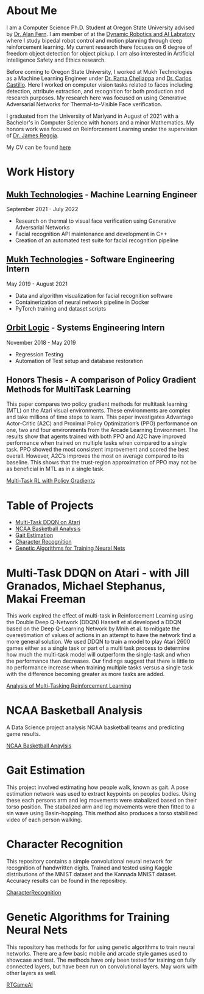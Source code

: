 # About Me

I am a Computer Science Ph.D. Student at Oregon State University advised by [Dr. Alan Fern](https://eecs.oregonstate.edu/people/fern-alan). I am member of at the [Dynamic Robotics and AI Labratory](https://mime.engineering.oregonstate.edu/research/drl/index.html) where I study bipedal robot control and motion planning through deep reinforcement learning. My current research there focuses on 6 degree of freedom object detection for object pickup. I am also interested in Artificial Intelligence Safety and Ethics research.

Before coming to Oregon State University, I worked at Mukh Technologies as a Machine Learning Engineer under [Dr. Rama Chellappa](https://engineering.jhu.edu/faculty/rama-chellappa/) and [Dr. Carlos Castillo](https://scholar.google.com/citations?user=jxf3Qv0AAAAJ&hl=en). Here I worked on computer vision tasks related to faces including detection, attribute extraction, and recognition for both production and research purposes. My research here was focused on using Generative Adversarial Networks for Thermal-to-Visible Face verification.


I graduated from the University of Marlyand in August of 2021 with a Bachelor's in Computer Science with honors and a minor Mathematics. My honors work was focused on Reinforcement Learning under the supervision of [Dr. James Reggia](https://www.cs.umd.edu/~reggia/).

My CV can be found [here](CV-cnalty.pdf)

# Work History
## [Mukh Technologies](https://www.mukh.com/) - Machine Learning Engineer
September 2021 - July 2022
 * Research on thermal to visual face verification using Generative Adversarial Networks
 * Facial recognition API maintenance and development in C++
 * Creation of an automated test suite for facial recognition pipeline

## [Mukh Technologies](https://www.mukh.com/) - Software Engineering Intern
May 2019 - August 2021
  * Data and algorithm visualization for facial recognition software
  * Containerization of neural network pipeline in Docker
  * PyTorch training and dataset scripts

## [Orbit Logic](https://www.orbitlogic.com/) - Systems Engineering Intern
November 2018 - May 2019
  * Regression Testing
  * Automation of Test setup and database restoration

## Honors Thesis - A comparison of Policy Gradient Methods for MultiTask Learning
This paper compares two policy gradient methods for multitask learning (MTL) on the Atari visual environments. These environments are complex and take millions of time steps to learn. This paper investigates Advantage Actor-Critic (A2C) and Proximal Policy Optimization’s (PPO) performance on one, two and four environments from the Arcade Learning Environment. The results show that agents trained with both PPO and A2C have improved performance when trained on multiple tasks when compared to a single task. PPO showed the most consistent improvement and scored the best overall. However, A2C’s improves the most on average compared to its baseline. This shows that the trust-region approximation of PPO may not be as beneficial in MTL as in a single task.

[Multi-Task RL with Policy Gradients](HonorsThesis.pdf)

# Table of Projects
* [Multi-Task DDQN on Atari](#multi-task-ddqn-on-atari)
* [NCAA Basketball Analysis](#ncaa-basketball-analysis)
* [Gait Estimation](#gait-estimation)
* [Character Recognition](#character-recognition)
* [Genetic Algorithms for Training Neural Nets](#genetic-algorithms-for-training-neural-nets)

# Multi-Task DDQN on Atari - with Jill Granados, Michael Stephanus, Makai Freeman
This work explred the effect of multi-task in Reinforcement Learning using the Double Deep Q-Network (DDQN) Hasselt et al developed a DDQN based on the Deep Q-Learning Network by Mnih et al. to mitigate the overestimation of values of actions in an attempt to have the network find a more general solution. We used DDQN to train a model to play Atari 2600 games either as a single task or part of a multi task process to determine how much the multi-task model will outperform the single-task and when the performance then decreases. Our findings suggest that there is little to no performance increase when training multiple tasks versus a single task with the difference becoming greater as more tasks are added.

[Analysis of Multi-Tasking Reinforcement Learning](MTLDDQN.pdf)

# NCAA Basketball Analysis
A Data Science project analysis NCAA basketball teams and predicting game results.

[NCAA Basketball Anaylsis](basketball.html)

# Gait Estimation
This project involved estimating how people walk, known as gait. A pose estimation network was used to extract keypoints on peoples bodies. Using these each persons arm and leg movements were stabalized based on their torso position. The stabalized arm and leg movements were then fitted to a sin wave using Basin-hopping. This method also produces a torso stabilized video of each person walking.

# Character Recognition
This repository contains a simple convolutional neural network for recognition of handwritten digits. Trained and tested using Kaggle distributions of the MNIST dataset and the Kannada MNIST dataset. Accuracy results can be found in the repositroy.

[CharacterRecognition](https://github.com/cnalty/CharacterRecognition)

# Genetic Algorithms for Training Neural Nets
This repository has methods for for using genetic algorithms to train neural networks. There are a few basic mobile and arcade style games used to showcase and test. The methods have only been tested for training on fully connected layers, but have been run on convolutional layers. May work with other layers as well.

[RTGameAI](https://github.com/cnalty/RTGameAI)


